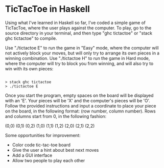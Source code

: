 # TicTacToe in Haskell

Using what I've learned in Haskell so far, I've coded a simple game of TicTacToe, where the user plays against the computer. To play, go to the source directory in your terminal, and then type "ghc tictactoe" or "stack ghc tictactoe" to compile.

Use "./tictactoe E" to run the game in "Easy" mode, where the computer will not actively block your moves, but will only try to arrange its own pieces in a winning combination. Use "./tictactoe H" to run the game in Hard mode, where the computer will try to block you from winning, and will also try to win with its own pieces:

```

> stack ghc tictactoe
> ./tictactoe E

```

Once you start the program, empty spaces on the board will be displayed with an 'E'. Your pieces will be 'X' and the computer's pieces will be 'O'. Follow the provided instructions and input a coordinate to place your piece on the board, in the following format: (row number, column number). Rows and columns start from 0, in the following fashion:

(0,0) (0,1) (0,2)
(1,0) (1,1) (1,2)
(2,0) (2,1) (2,2)

Some opportunities for improvement:
- Color code tic-tac-toe board
- Give the user a hint about best next moves
- Add a GUI interface
- Allow two people to play each other
